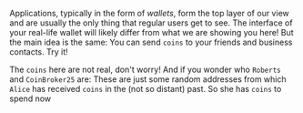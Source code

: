 Applications, typically in the form of *wallets*,
form the top layer of our view and are usually the only thing that regular users get to see.
The interface of your real-life wallet will likely differ from what we are showing you here!
But the main idea is the same: You can send `coins` to your friends and business contacts.
Try it!

The `coins` here are not real, don't worry!
And if you wonder who `Roberts` and `CoinBroker25` are:
These are just some random addresses from which `Alice` has received `coins` in the
(not so distant) past. So she has `coins` to spend now <i class="fas fa-smile-wink"></i>
